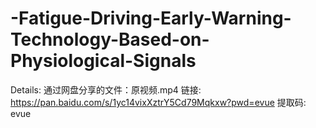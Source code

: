 # -Fatigue-Driving-Early-Warning-Technology-Based-on-Physiological-Signals

Details:
通过网盘分享的文件：原视频.mp4
链接: https://pan.baidu.com/s/1yc14vixXztrY5Cd79Mqkxw?pwd=evue 提取码: evue
